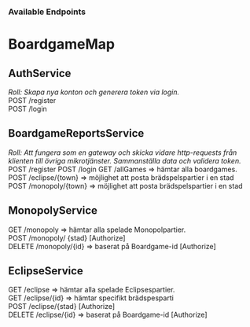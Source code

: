 ### Available Endpoints 
# BoardgameMap

## AuthService  
*Roll: Skapa nya konton och generera token via login.*    
POST /register  
POST /login 
  
## BoardgameReportsService  
*Roll: Att fungera som en gateway och skicka vidare http-requests från klienten till övriga mikrotjänster. Sammanställa data och validera token.*  
POST /register
POST /login
GET /allGames => hämtar alla boardgames.   
POST /eclipse/{town} => möjlighet att posta brädspelspartier i en stad  
POST /monopoly/{town} => möjlighet att posta brädspelspartier i en stad   
  
## MonopolyService   
GET /monopoly => hämtar alla spelade Monopolpartier.  
POST /monopoly/ {stad}  [Authorize]   
DELETE /monopoly/{id} => baserat på Boardgame-id [Authorize]  

## EclipseService   
GET /eclipse  => hämtar alla spelade Eclipsespartier.   
GET /eclipse/{id} => hämtar specifikt brädspesparti  
POST /eclipse/{stad} [Authorize]     
DELETE /eclipse/{id} 	=> baserat på Boardgame-id  [Authorize]     
